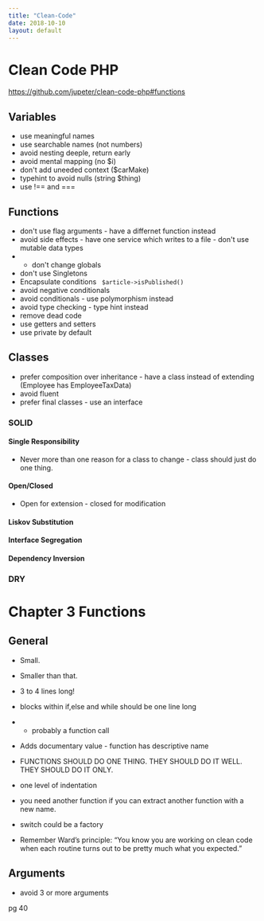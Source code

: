 ```yaml
---
title: "Clean-Code"
date: 2018-10-10
layout: default
---
```


# Clean Code PHP
https://github.com/jupeter/clean-code-php#functions

## Variables
* use meaningful names
* use searchable names (not numbers)
* avoid nesting deeple, return early
* avoid mental mapping (no $i)
* don't add uneeded context ($carMake)
* typehint to avoid nulls (string $thing)
* use !== and ===




 ## Functions
 * don't use flag arguments - have a differnet function instead
* avoid side effects - have one service which writes to a file - don't use mutable data types
* * don't change globals
* don't use Singletons
* Encapsulate conditions ``` $article->isPublished()```
* avoid negative conditionals
* avoid conditionals  - use polymorphism instead
* avoid type checking - type hint instead
* remove dead code
* use getters and setters
* use private by default

## Classes
* prefer composition over inheritance - have a class instead of extending (Employee has EmployeeTaxData)
* avoid fluent
* prefer final classes - use an interface
### SOLID  
#### Single Responsibility
* Never more than one reason for a class to change - class should just do one thing.

#### Open/Closed
*  Open for extension - closed for modification
#### Liskov Substitution
#### Interface Segregation
#### Dependency Inversion

### DRY














# Chapter 3 Functions
## General

* Small.
* Smaller than that.
* 3 to 4 lines long!
* blocks within if,else and while should be one line long
* * probably a function call
* Adds documentary value - function has descriptive name
* FUNCTIONS SHOULD DO ONE THING. THEY SHOULD DO IT WELL.
THEY SHOULD DO IT ONLY.
* one level of indentation
* you need another function if you can extract another function with a new name.


* switch could be a factory

* Remember Ward’s principle: “You know you are working on clean code
when each routine turns out to be pretty much what you expected.”

## Arguments
* avoid 3 or more arguments

pg 40
